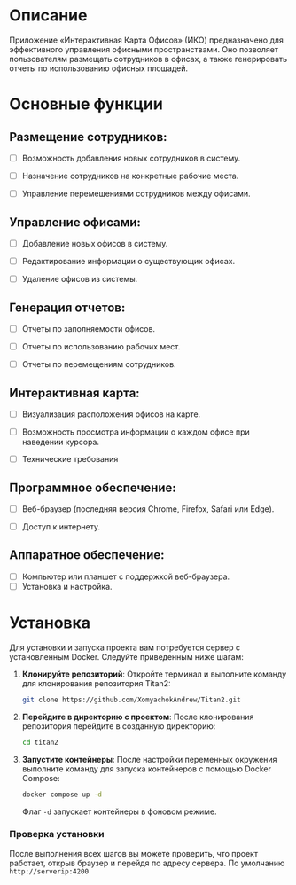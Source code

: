 # Описание
Приложение «Интерактивная Карта Офисов» (ИКО) предназначено для эффективного управления офисными пространствами. Оно позволяет пользователям размещать сотрудников в офисах, а также генерировать отчеты по использованию офисных площадей.


# Основные функции
## Размещение сотрудников:

- [ ] Возможность добавления новых сотрудников в систему.
- [ ] Назначение сотрудников на конкретные рабочие места.
- [ ] Управление перемещениями сотрудников между офисами.


## Управление офисами:

- [ ] Добавление новых офисов в систему.
- [ ] Редактирование информации о существующих офисах.
- [ ] Удаление офисов из системы.


## Генерация отчетов:

- [ ] Отчеты по заполняемости офисов.
- [ ] Отчеты по использованию рабочих мест.
- [ ] Отчеты по перемещениям сотрудников.


## Интерактивная карта:

- [ ] Визуализация расположения офисов на карте.
- [ ] Возможность просмотра информации о каждом офисе при наведении курсора.
- [ ] Технические требования


## Программное обеспечение:

- [ ] Веб-браузер (последняя версия Chrome, Firefox, Safari или Edge).
- [ ] Доступ к интернету.


## Аппаратное обеспечение:

- [ ] Компьютер или планшет с поддержкой веб-браузера.
- [ ] Установка и настройка.

# Установка

Для установки и запуска проекта вам потребуется сервер с установленным Docker. Следуйте приведенным ниже шагам:

1. **Клонируйте репозиторий**:
   Откройте терминал и выполните команду для клонирования репозитория Titan2:
   ```bash
   git clone https://github.com/XomyachokAndrew/Titan2.git
   ```

2. **Перейдите в директорию с проектом**:
   После клонирования репозитория перейдите в созданную директорию:
   ```bash
   cd titan2
   ```

3. **Запустите контейнеры**:
   После настройки переменных окружения выполните команду для запуска контейнеров с помощью Docker Compose:
   ```bash
   docker compose up -d
   ```
   Флаг `-d` запускает контейнеры в фоновом режиме.

### Проверка установки

После выполнения всех шагов вы можете проверить, что проект работает, открыв браузер и перейдя по адресу сервера. По умолчанию `http://serverip:4200`